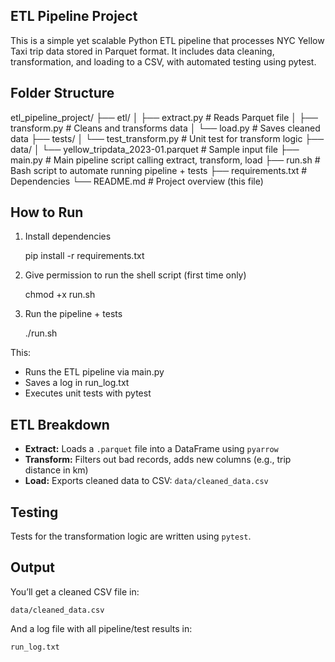 ETL Pipeline Project
--------------------

This is a simple yet scalable Python ETL pipeline that processes NYC Yellow Taxi trip data stored in Parquet format. It includes data cleaning, transformation, and loading to a CSV, with automated testing using pytest.

Folder Structure
----------------

etl_pipeline_project/
├── etl/
│   ├── extract.py           # Reads Parquet file
│   ├── transform.py         # Cleans and transforms data
│   └── load.py              # Saves cleaned data
├── tests/
│   └── test_transform.py    # Unit test for transform logic
├── data/
│   └── yellow_tripdata_2023-01.parquet  # Sample input file
├── main.py                  # Main pipeline script calling extract, transform, load
├── run.sh                   # Bash script to automate running pipeline + tests
├── requirements.txt         # Dependencies
└── README.md                # Project overview (this file)

How to Run
--------------
1. Install dependencies

    pip install -r requirements.txt

2. Give permission to run the shell script (first time only)

    chmod +x run.sh

3. Run the pipeline + tests

    ./run.sh

This:
- Runs the ETL pipeline via main.py
- Saves a log in run_log.txt
- Executes unit tests with pytest

ETL Breakdown
-----------------
- **Extract:** Loads a `.parquet` file into a DataFrame using `pyarrow`
- **Transform:** Filters out bad records, adds new columns (e.g., trip distance in km)
- **Load:** Exports cleaned data to CSV: `data/cleaned_data.csv`

Testing
-----------
Tests for the transformation logic are written using `pytest`.


Output
----------
You’ll get a cleaned CSV file in:

    data/cleaned_data.csv

And a log file with all pipeline/test results in:

    run_log.txt
